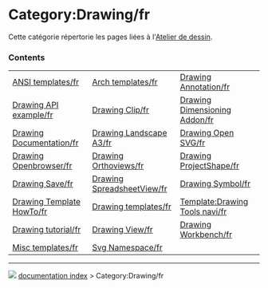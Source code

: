 # Category:Drawing/fr
Cette catégorie répertorie les pages liées à l\'[Atelier de dessin](Drawing_Workbench/fr.md).

### Contents

|     |     |     |
| --- | --- | --- |
| [ANSI templates/fr](ANSI_templates/fr.md) | [Arch templates/fr](Arch_templates/fr.md) | [Drawing Annotation/fr](Drawing_Annotation/fr.md) |
| [Drawing API example/fr](Drawing_API_example/fr.md) | [Drawing Clip/fr](Drawing_Clip/fr.md) | [Drawing Dimensioning Addon/fr](Drawing_Dimensioning_Addon/fr.md) |
| [Drawing Documentation/fr](Drawing_Documentation/fr.md) | [Drawing Landscape A3/fr](Drawing_Landscape_A3/fr.md) | [Drawing Open SVG/fr](Drawing_Open_SVG/fr.md) |
| [Drawing Openbrowser/fr](Drawing_Openbrowser/fr.md) | [Drawing Orthoviews/fr](Drawing_Orthoviews/fr.md) | [Drawing ProjectShape/fr](Drawing_ProjectShape/fr.md) |
| [Drawing Save/fr](Drawing_Save/fr.md) | [Drawing SpreadsheetView/fr](Drawing_SpreadsheetView/fr.md) | [Drawing Symbol/fr](Drawing_Symbol/fr.md) |
| [Drawing Template HowTo/fr](Drawing_Template_HowTo/fr.md) | [Drawing templates/fr](Drawing_templates/fr.md) | [Template:Drawing Tools navi/fr](Template_Drawing_Tools_navi/fr.md) |
| [Drawing tutorial/fr](Drawing_tutorial/fr.md) | [Drawing View/fr](Drawing_View/fr.md) | [Drawing Workbench/fr](Drawing_Workbench/fr.md) |
| [Misc templates/fr](Misc_templates/fr.md) | [Svg Namespace/fr](Svg_Namespace/fr.md) |



---
![](images/Button_right.svg) [documentation index](../README.md) > Category:Drawing/fr

